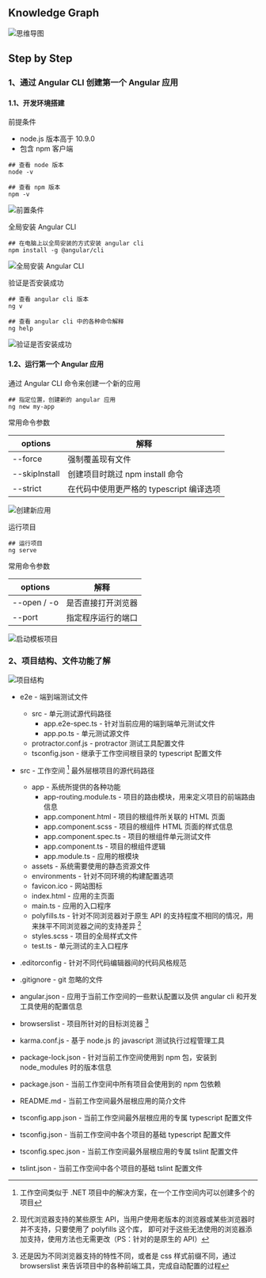 
## Knowledge Graph

![思维导图](./imgs/knowledge-graph.png)






## Step by Step

### 1、通过 Angular CLI 创建第一个 Angular 应用

#### 1.1、开发环境搭建

前提条件

- node.js 版本高于 10.9.0
- 包含 npm 客户端

```shell
## 查看 node 版本
node -v

## 查看 npm 版本
npm -v
```

![前置条件](./imgs/20200210205805.png)

全局安装 Angular CLI

```shell
## 在电脑上以全局安装的方式安装 angular cli
npm install -g @angular/cli
```

![全局安装 Angular CLI](./imgs/20200210210151.png)

验证是否安装成功

```shell
## 查看 angular cli 版本
ng v

## 查看 angular cli 中的各种命令解释
ng help
```

![验证是否安装成功](./imgs/20200210210348.png)



#### 1.2、运行第一个 Angular 应用

通过 Angular CLI 命令来创建一个新的应用

```shell
## 指定位置，创建新的 angular 应用
ng new my-app
```

常用命令参数

| options       | 解释                                     |
| ------------- | ---------------------------------------- |
| --force       | 强制覆盖现有文件                         |
| --skipInstall | 创建项目时跳过 npm install 命令          |
| --strict      | 在代码中使用更严格的 typescript 编译选项 |

![创建新应用](./imgs/20200210211810.png)

运行项目

```shell
## 运行项目
ng serve
```

常用命令参数

| options     | 解释               |
| ----------- | ------------------ |
| --open / -o | 是否直接打开浏览器 |
| --port      | 指定程序运行的端口 |

![启动模板项目](./imgs/20200211210714.png)



### 2、项目结构、文件功能了解

![项目结构](./imgs/20200211212157.png)

- e2e - 端到端测试文件

  - src - 单元测试源代码路径
    - app.e2e-spec.ts - 针对当前应用的端到端单元测试文件
    - app.po.ts - 单元测试源文件
  - protractor.conf.js - protractor 测试工具配置文件
  - tsconfig.json - 继承于工作空间根目录的 typescript 配置文件

- src - 工作空间 [^1] 最外层根项目的源代码路径

  - app - 系统所提供的各种功能
    - app-routing.module.ts - 项目的路由模块，用来定义项目的前端路由信息
    - app.component.html - 项目的根组件所关联的 HTML 页面
    - app.component.scss  - 项目的根组件 HTML 页面的样式信息
    - app.component.spec.ts - 项目的根组件单元测试文件
    - app.component.ts - 项目的根组件逻辑
    - app.module.ts - 应用的根模块
  - assets - 系统需要使用的静态资源文件
  - environments - 针对不同环境的构建配置选项
  - favicon.ico - 网站图标
  - index.html - 应用的主页面
  - main.ts - 应用的入口程序
  - polyfills.ts - 针对不同浏览器对于原生 API 的支持程度不相同的情况，用来抹平不同浏览器之间的支持差异 [^2]
  - styles.scss - 项目的全局样式文件
  - test.ts - 单元测试的主入口程序

- .editorconfig - 针对不同代码编辑器间的代码风格规范

- .gitignore - git 忽略的文件

- angular.json - 应用于当前工作空间的一些默认配置以及供 angular cli 和开发工具使用的配置信息

- browserslist - 项目所针对的目标浏览器 [^3]

- karma.conf.js - 基于 node.js 的 javascript 测试执行过程管理工具

- package-lock.json - 针对当前工作空间使用到 npm 包，安装到 node_modules 时的版本信息

- package.json - 当前工作空间中所有项目会使用到的 npm 包依赖

- README.md - 当前工作空间最外层根应用的简介文件

- tsconfig.app.json - 当前工作空间最外层根应用的专属  typescript 配置文件

- tsconfig.json - 当前工作空间中各个项目的基础 typescript 配置文件

- tsconfig.spec.json - 当前工作空间最外层根应用的专属 tslint 配置文件

- tslint.json - 当前工作空间中各个项目的基础 tslint 配置文件

  

[^1]: 工作空间类似于 .NET 项目中的解决方案，在一个工作空间内可以创建多个的项目

[^2]:现代浏览器支持的某些原生 API，当用户使用老版本的浏览器或某些浏览器时并不支持，只要使用了 polyfills 这个库， 即可对于这些无法使用的浏览器添加支持，使用方法也无需更改（PS：针对的是原生的 API）

[^3]: 还是因为不同浏览器支持的特性不同，或者是 css 样式前缀不同，通过 browserslist 来告诉项目中的各种前端工具，完成自动配置的过程

